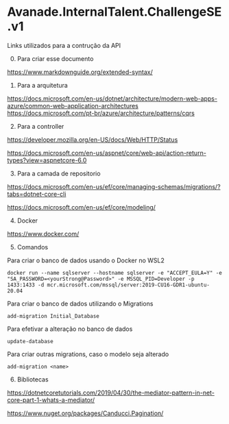 # Avanade.InternalTalent.ChallengeSE.v1

Links utilizados para a contrução da API

0. Para criar esse documento

https://www.markdownguide.org/extended-syntax/

1. Para a arquitetura

https://docs.microsoft.com/en-us/dotnet/architecture/modern-web-apps-azure/common-web-application-architectures
https://docs.microsoft.com/pt-br/azure/architecture/patterns/cqrs

2. Para a controller

https://developer.mozilla.org/en-US/docs/Web/HTTP/Status

https://docs.microsoft.com/en-us/aspnet/core/web-api/action-return-types?view=aspnetcore-6.0


3. Para a camada de repositorio

https://docs.microsoft.com/en-us/ef/core/managing-schemas/migrations/?tabs=dotnet-core-cli

https://docs.microsoft.com/en-us/ef/core/modeling/

4. Docker

https://www.docker.com/

5. Comandos

Para criar o banco de dados usando o Docker no WSL2

```
docker run --name sqlserver --hostname sqlserver -e "ACCEPT_EULA=Y" -e "SA_PASSWORD=<yourStrong@Password>" -e MSSQL_PID=Developer -p 1433:1433 -d mcr.microsoft.com/mssql/server:2019-CU16-GDR1-ubuntu-20.04
```

Para criar o banco de dados utilizando o Migrations

```
add-migration Initial_Database
```
Para efetivar a alteração no banco de dados

```
update-database
```

Para criar outras migrations, caso o modelo seja alterado

```
add-migration <name>
```

6. Bibliotecas

https://dotnetcoretutorials.com/2019/04/30/the-mediator-pattern-in-net-core-part-1-whats-a-mediator/

https://www.nuget.org/packages/Canducci.Pagination/

